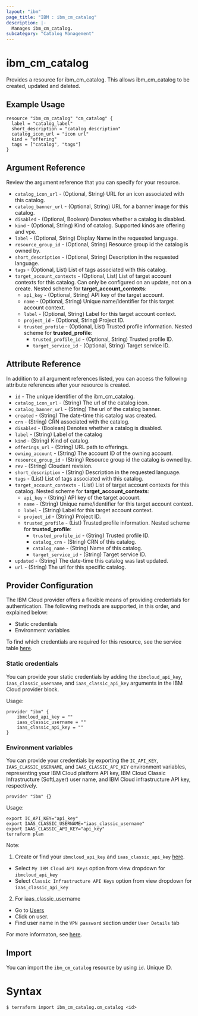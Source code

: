 ```yaml
---
layout: "ibm"
page_title: "IBM : ibm_cm_catalog"
description: |-
  Manages ibm_cm_catalog.
subcategory: "Catalog Management"
---
```


# ibm_cm_catalog

Provides a resource for ibm_cm_catalog. This allows ibm_cm_catalog to be created, updated and deleted.

## Example Usage

```hcl
resource "ibm_cm_catalog" "cm_catalog" {
  label = "catalog_label"
  short_description = "catalog description"
  catalog_icon_url = "icon url"
  kind = "offering"
  tags = ["catalog", "tags"]
}
```

## Argument Reference

Review the argument reference that you can specify for your resource.

* `catalog_icon_url` - (Optional, String) URL for an icon associated with this catalog.
* `catalog_banner_url` - (Optional, String) URL for a banner image for this catalog.
* `disabled` - (Optional, Boolean) Denotes whether a catalog is disabled.
* `kind` - (Optional, String) Kind of catalog. Supported kinds are offering and vpe.
* `label` - (Optional, String) Display Name in the requested language.
* `resource_group_id` - (Optional, String) Resource group id the catalog is owned by.
* `short_description` - (Optional, String) Description in the requested language.
* `tags` - (Optional, List) List of tags associated with this catalog.
* `target_account_contexts` - (Optional, List) List of target account contexts for this catalog. Can only be configured on an update, not on a create.
Nested scheme for **target_account_contexts**:
	* `api_key` - (Optional, String) API key of the target account.
	* `name` - (Optional, String) Unique name/identifier for this target account context.
	* `label` - (Optional, String) Label for this target account context.
	* `project_id` - (Optional, String) Project ID.
	* `trusted_profile` - (Optional, List) Trusted profile information.
	Nested scheme for **trusted_profile**:
		* `trusted_profile_id` - (Optional, String) Trusted profile ID.
		* `target_service_id` - (Optional, String) Target service ID.

## Attribute Reference

In addition to all argument references listed, you can access the following attribute references after your resource is created.

* `id` - The unique identifier of the ibm_cm_catalog.
* `catalog_icon_url` - (String) The url of the catalog icon.
* `catalog_banner_url` - (String) The url of the catalog banner.
* `created` - (String) The date-time this catalog was created.
* `crn` - (String) CRN associated with the catalog.
* `disabled` - (Boolean) Denotes whether a catalog is disabled.
* `label` - (String) Label of the catalog
* `kind` - (String) Kind of catalog.
* `offerings_url` - (String) URL path to offerings.
* `owning_account` - (String) The account ID of the owning account.
* `resource_group_id` - (String) Resource group id the catalog is owned by.
* `rev` - (String) Cloudant revision.
* `short_description` - (String) Description in the requested language.
* `tags` - (List) List of tags associated with this catalog.
* `target_account_contexts` - (List) List of target account contexts for this catalog.
Nested scheme for **target_account_contexts**:
	* `api_key` - (String) API key of the target account.
	* `name` - (String) Unique name/identifier for this target account context.
	* `label` - (String) Label for this target account context.
	* `project_id` - (String) Project ID.
	* `trusted_profile` - (List) Trusted profile information.
	Nested scheme for **trusted_profile**:
		* `trusted_profile_id` - (String) Trusted profile ID.
		* `catalog_crn` - (String) CRN of this catalog.
		* `catalog_name` - (String) Name of this catalog.
		* `target_service_id` - (String) Target service ID.
* `updated` - (String) The date-time this catalog was last updated.
* `url` - (String) The url for this specific catalog.

## Provider Configuration

The IBM Cloud provider offers a flexible means of providing credentials for authentication. The following methods are supported, in this order, and explained below:

- Static credentials
- Environment variables

To find which credentials are required for this resource, see the service table [here](https://cloud.ibm.com/docs/ibm-cloud-provider-for-terraform?topic=ibm-cloud-provider-for-terraform-provider-reference#required-parameters).

### Static credentials

You can provide your static credentials by adding the `ibmcloud_api_key`, `iaas_classic_username`, and `iaas_classic_api_key` arguments in the IBM Cloud provider block.

Usage:
```
provider "ibm" {
    ibmcloud_api_key = ""
    iaas_classic_username = ""
    iaas_classic_api_key = ""
}
```

### Environment variables

You can provide your credentials by exporting the `IC_API_KEY`, `IAAS_CLASSIC_USERNAME`, and `IAAS_CLASSIC_API_KEY` environment variables, representing your IBM Cloud platform API key, IBM Cloud Classic Infrastructure (SoftLayer) user name, and IBM Cloud infrastructure API key, respectively.

```
provider "ibm" {}
```

Usage:
```
export IC_API_KEY="api_key"
export IAAS_CLASSIC_USERNAME="iaas_classic_username"
export IAAS_CLASSIC_API_KEY="api_key"
terraform plan
```

Note:

1. Create or find your `ibmcloud_api_key` and `iaas_classic_api_key` [here](https://cloud.ibm.com/iam/apikeys).
  - Select `My IBM Cloud API Keys` option from view dropdown for `ibmcloud_api_key`
  - Select `Classic Infrastructure API Keys` option from view dropdown for `iaas_classic_api_key`
2. For iaas_classic_username
  - Go to [Users](https://cloud.ibm.com/iam/users)
  - Click on user.
  - Find user name in the `VPN password` section under `User Details` tab

For more informaton, see [here](https://registry.terraform.io/providers/IBM-Cloud/ibm/latest/docs#authentication).

## Import

You can import the `ibm_cm_catalog` resource by using `id`. Unique ID.

# Syntax
```
$ terraform import ibm_cm_catalog.cm_catalog <id>
```

